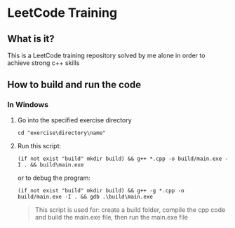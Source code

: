 # LeetCode Training
## What is it?
This is a LeetCode training repository solved by me alone in order to achieve strong c++ skills

## How to build and run the code
### In Windows
1. Go into the specified exercise directory
   ```
   cd "exercise\directory\name"
   ```
3. Run this script:
   ```
   (if not exist "build" mkdir build) && g++ *.cpp -o build/main.exe -I . && build\main.exe
   ```

   or to debug the program:

   ```
   (if not exist "build" mkdir build) && g++ -g *.cpp -o build/main.exe -I . && gdb .\build\main.exe
   ```
   > This script is used for: create a build folder, compile the cpp code and build the main.exe file, then run the main.exe file
